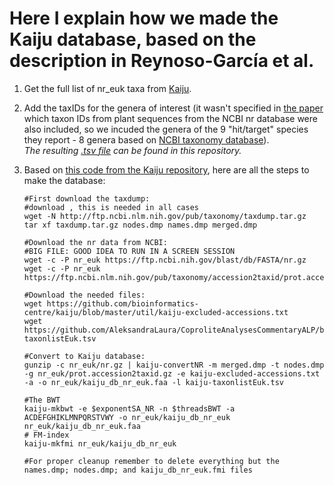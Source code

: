 # Here I explain how we made the Kaiju database, based on the description in Reynoso-García et al.

1. Get the full list of nr_euk taxa from [Kaiju](https://github.com/bioinformatics-centre/kaiju/blob/master/util/kaiju-taxonlistEuk.tsv). 

2. Add the taxIDs for the genera of interest (it wasn't specified in [the paper](https://journals.plos.org/plosone/article?id=10.1371/journal.pone.0292077#sec031) which taxon IDs from plant sequences from the NCBI nr database were also included, so we incuded the genera of the 9 "hit/target" species they report - 8 genera based on [NCBI taxonomy database](https://www.ncbi.nlm.nih.gov/taxonomy)).\
   *The resulting [.tsv file](https://github.com/AleksandraLaura/CoproliteAnalysesCommentaryALP/blob/main/2.%20Kaiju/kaiju-taxonlistEuk.tsv) can be found in this repository.*
    
4. Based on [this code from the Kaiju repository](https://github.com/bioinformatics-centre/kaiju/blob/master/util/kaiju-makedb), here are all the steps to make the database: 
   ```
   #First download the taxdump:
   #download , this is needed in all cases
   wget -N http://ftp.ncbi.nlm.nih.gov/pub/taxonomy/taxdump.tar.gz
   tar xf taxdump.tar.gz nodes.dmp names.dmp merged.dmp
   
   #Download the nr data from NCBI:
   #BIG FILE: GOOD IDEA TO RUN IN A SCREEN SESSION
   wget -c -P nr_euk https://ftp.ncbi.nih.gov/blast/db/FASTA/nr.gz
   wget -c -P nr_euk https://ftp.ncbi.nlm.nih.gov/pub/taxonomy/accession2taxid/prot.accession2taxid.gz

   #Download the needed files:
   wget https://github.com/bioinformatics-centre/kaiju/blob/master/util/kaiju-excluded-accessions.txt
   wget https://github.com/AleksandraLaura/CoproliteAnalysesCommentaryALP/blob/main/2.%20Kaiju/kaiju-taxonlistEuk.tsv

   #Convert to Kaiju database:
   gunzip -c nr_euk/nr.gz | kaiju-convertNR -m merged.dmp -t nodes.dmp -g nr_euk/prot.accession2taxid.gz -e kaiju-excluded-accessions.txt -a -o nr_euk/kaiju_db_nr_euk.faa -l kaiju-taxonlistEuk.tsv

   #The BWT
   kaiju-mkbwt -e $exponentSA_NR -n $threadsBWT -a ACDEFGHIKLMNPQRSTVWY -o nr_euk/kaiju_db_nr_euk nr_euk/kaiju_db_nr_euk.faa
   # FM-index
   kaiju-mkfmi nr_euk/kaiju_db_nr_euk

   #For proper cleanup remember to delete everything but the names.dmp; nodes.dmp; and kaiju_db_nr_euk.fmi files
   ```
